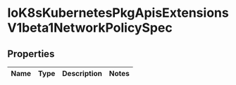 
# IoK8sKubernetesPkgApisExtensionsV1beta1NetworkPolicySpec

## Properties
Name | Type | Description | Notes
------------ | ------------- | ------------- | -------------




